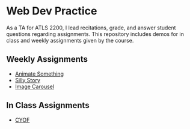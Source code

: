 # Web Dev Practice
As a TA for ATLS 2200, I lead recitations, grade, and answer student questions regarding assignments. This repository includes demos for in class and weekly assignments given by the course. 
## Weekly Assignments 
* [Animate Something](https://gibo8481.github.io/Intro-to-Web/animate-something/wa8.html)
* [Silly Story](https://gibo8481.github.io/Intro-to-Web/silly-story/wa10.html)
* [Image Carousel](https://gibo8481.github.io/Intro-to-Web/image-carousel/wa11.html)
## In Class Assignments
* [CYOF](https://gibo8481.github.io/Intro-to-Web/cyof/function-start.html)
